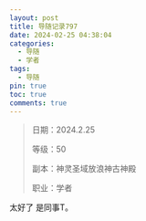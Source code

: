 ```yaml
---
layout: post
title: 导随记录797
date: 2024-02-25 04:38:04
categories:
  - 导随
  - 学者
tags:
  - 导随
pin: true
toc: true
comments: true
---
```

> 日期：2024.2.25
>
> 等级：50
>
> 副本：神灵圣域放浪神古神殿
>
> 职业：学者

太好了 是同事T。